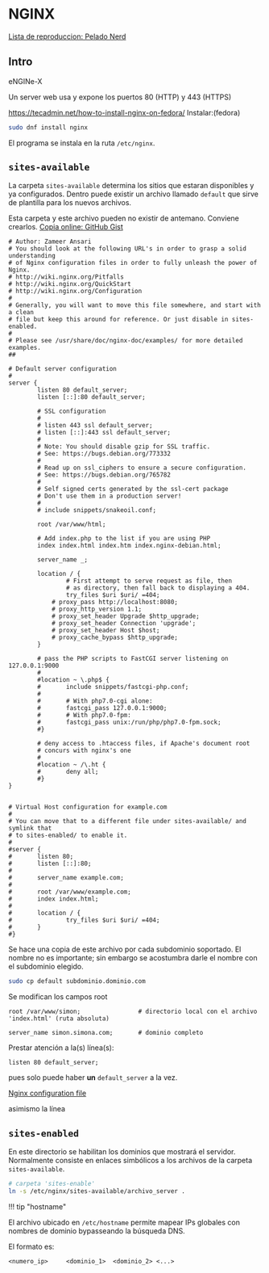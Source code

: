 # NGINX


[Lista de reproduccion: Pelado Nerd](https://www.youtube.com/watch?v=_LQv96MdtCk&list=PLqRCtm0kbeHD7A5f8Yft-5qFg-sgXvGzR)

## Intro

eNGINe-X


Un server web usa y expone los puertos 80 (HTTP) y 443 (HTTPS)



https://tecadmin.net/how-to-install-nginx-on-fedora/
Instalar:(fedora)
```bash
sudo dnf install nginx
```


El programa se instala en la ruta `/etc/nginx`.


## `sites-available`

La carpeta  `sites-available` determina los sitios que estaran disponibles y ya configurados.
Dentro puede existir un archivo llamado `default` que sirve de plantilla para los nuevos archivos.

Esta carpeta y este archivo pueden no existir de antemano. Conviene crearlos. 
[Copia online: GitHub Gist](https://gist.github.com/xameeramir/a5cb675fb6a6a64098365e89a239541d)


```
# Author: Zameer Ansari
# You should look at the following URL's in order to grasp a solid understanding
# of Nginx configuration files in order to fully unleash the power of Nginx.
# http://wiki.nginx.org/Pitfalls
# http://wiki.nginx.org/QuickStart
# http://wiki.nginx.org/Configuration
#
# Generally, you will want to move this file somewhere, and start with a clean
# file but keep this around for reference. Or just disable in sites-enabled.
#
# Please see /usr/share/doc/nginx-doc/examples/ for more detailed examples.
##

# Default server configuration
#
server {
        listen 80 default_server;
        listen [::]:80 default_server;

        # SSL configuration
        #
        # listen 443 ssl default_server;
        # listen [::]:443 ssl default_server;
        #
        # Note: You should disable gzip for SSL traffic.
        # See: https://bugs.debian.org/773332
        #
        # Read up on ssl_ciphers to ensure a secure configuration.
        # See: https://bugs.debian.org/765782
        #
        # Self signed certs generated by the ssl-cert package
        # Don't use them in a production server!
        #
        # include snippets/snakeoil.conf;

        root /var/www/html;

        # Add index.php to the list if you are using PHP
        index index.html index.htm index.nginx-debian.html;

        server_name _;

        location / {
                # First attempt to serve request as file, then
                # as directory, then fall back to displaying a 404.
                try_files $uri $uri/ =404;
	        # proxy_pass http://localhost:8080;
        	# proxy_http_version 1.1;
	        # proxy_set_header Upgrade $http_upgrade;
        	# proxy_set_header Connection 'upgrade';
	        # proxy_set_header Host $host;
        	# proxy_cache_bypass $http_upgrade;
        }

        # pass the PHP scripts to FastCGI server listening on 127.0.0.1:9000
        #
        #location ~ \.php$ {
        #       include snippets/fastcgi-php.conf;
        #
        #       # With php7.0-cgi alone:
        #       fastcgi_pass 127.0.0.1:9000;
        #       # With php7.0-fpm:
        #       fastcgi_pass unix:/run/php/php7.0-fpm.sock;
        #}

        # deny access to .htaccess files, if Apache's document root
        # concurs with nginx's one
        #
        #location ~ /\.ht {
        #       deny all;
        #}
}


# Virtual Host configuration for example.com
#
# You can move that to a different file under sites-available/ and symlink that
# to sites-enabled/ to enable it.
#
#server {
#       listen 80;
#       listen [::]:80;
#
#       server_name example.com;
#
#       root /var/www/example.com;
#       index index.html;
#
#       location / {
#               try_files $uri $uri/ =404;
#       }
#}
```


Se hace una copia de este archivo por cada subdominio soportado. 
El nombre no es importante; sin embargo se acostumbra darle el nombre con el subdominio elegido.


```bash
sudo cp default subdominio.dominio.com
```

Se modifican los campos root


```
root /var/www/simon;                # directorio local con el archivo 'index.html' (ruta absoluta)

server_name simon.simona.com;       # dominio completo
```

Prestar atención a la(s) línea(s):
```
listen 80 default_server;
```

pues solo puede haber **un** `default_server` a la vez.


[Nginx configuration file](https://gist.github.com/xameeramir/a5cb675fb6a6a64098365e89a239541d)


asimismo la línea




## `sites-enabled`

En este directorio se habilitan los dominios que mostrará el servidor.
Normalmente consiste en enlaces simbólicos a los archivos de la carpeta `sites-available`.

```bash
# carpeta 'sites-enable'
ln -s /etc/nginx/sites-available/archivo_server .
```


!!! tip "hostname"


El archivo ubicado en `/etc/hostname` permite mapear IPs globales con nombres de dominio bypasseando la búsqueda DNS.

El formato es:

```
<numero_ip>     <dominio_1>  <dominio_2> <...>
```